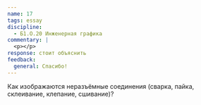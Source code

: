 ```yaml
---
name: 17
tags: essay
discipline:
  - Б1.О.20 Инженерная графика
commentary: |
  <p></p>
response: стоит объяснить
feedback:
  general: Cпасибо!
---
```


Как изображаются неразъёмные соединения (сварка, пайка, склеивание, клепание, сшивание)?